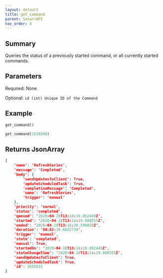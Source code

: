 ```yaml
---
layout: default
title: get_command
parent: SonarrAPI
nav_order: 4
---
```


## Summary

Queries the status of a previously started command, or all currently started commands.

## Parameters

Required: None

Optional: `id (int) Unique ID of the Command`

## Example

```python
get_command()
```

```python
get_command(1638308)
```

## Returns JsonArray

```json
{
    'name': 'RefreshSeries',
    'message': 'Completed',
    'body': {
        'sendUpdatesToClient': True,
        'updateScheduledTask': True,
        'completionMessage': 'Completed',
        'name': 'RefreshSeries',
        'trigger': 'manual'
    },
    'priority': 'normal',
    'status': 'completed',
    'queued': '2020-04-28T13:14:19.852449Z',
    'started': '2020-04-28T13:14:19.908555Z',
    'ended': '2020-04-28T13:16:30.590828Z',
    'duration': '00:02:10.6822730',
    'trigger': 'manual',
    'state': 'completed',
    'manual': True,
    'startedOn': '2020-04-28T13:14:19.852449Z',
    'stateChangeTime': '2020-04-28T13:14:19.908555Z',
    'sendUpdatesToClient': True,
    'updateScheduledTask': True,
    'id': 2655615
}
```

